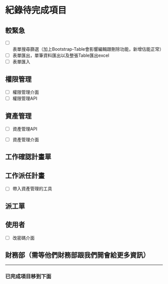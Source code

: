 # 紀錄待完成項目

## 較緊急

- [ ] 表單搜尋篩選（加上Bootstrap-Table會影響編輯跟刪除功能，新增估能正常）
- [ ] 表單匯出，單筆資料匯出以及整張Table匯出excel
- [ ] 表單匯入

## 權限管理

- [ ] 權限管理介面
- [ ] 權限管理API

## 資產管理
- [ ] 資產管理API
- [ ] 資產管理介面


## 工作確認計畫單

## 工作派任計畫

- [ ] 帶入資產管理的工具

## 派工單

## 使用者

- [ ] 改密碼介面

## 財務部（需等他們財務部跟我們開會給更多資訊）

----

### 已完成項目移到下面
